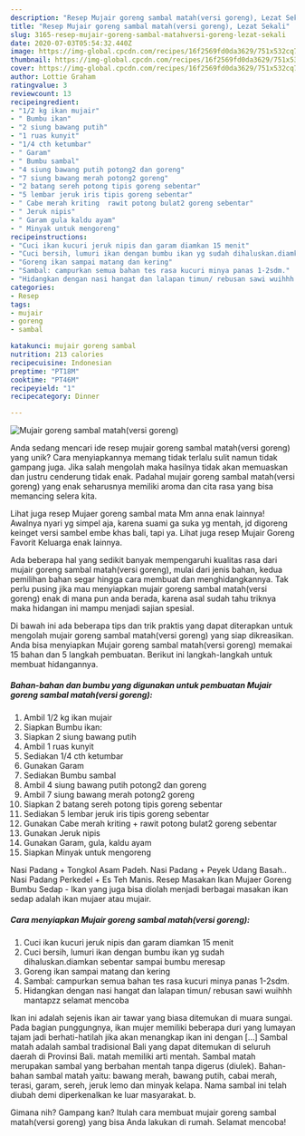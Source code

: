```yaml
---
description: "Resep Mujair goreng sambal matah(versi goreng), Lezat Sekali"
title: "Resep Mujair goreng sambal matah(versi goreng), Lezat Sekali"
slug: 3165-resep-mujair-goreng-sambal-matahversi-goreng-lezat-sekali
date: 2020-07-03T05:54:32.440Z
image: https://img-global.cpcdn.com/recipes/16f2569fd0da3629/751x532cq70/mujair-goreng-sambal-matahversi-goreng-foto-resep-utama.jpg
thumbnail: https://img-global.cpcdn.com/recipes/16f2569fd0da3629/751x532cq70/mujair-goreng-sambal-matahversi-goreng-foto-resep-utama.jpg
cover: https://img-global.cpcdn.com/recipes/16f2569fd0da3629/751x532cq70/mujair-goreng-sambal-matahversi-goreng-foto-resep-utama.jpg
author: Lottie Graham
ratingvalue: 3
reviewcount: 13
recipeingredient:
- "1/2 kg ikan mujair"
- " Bumbu ikan"
- "2 siung bawang putih"
- "1 ruas kunyit"
- "1/4 cth ketumbar"
- " Garam"
- " Bumbu sambal"
- "4 siung bawang putih potong2 dan goreng"
- "7 siung bawang merah potong2 goreng"
- "2 batang sereh potong tipis goreng sebentar"
- "5 lembar jeruk iris tipis goreng sebentar"
- " Cabe merah kriting  rawit potong bulat2 goreng sebentar"
- " Jeruk nipis"
- " Garam gula kaldu ayam"
- " Minyak untuk mengoreng"
recipeinstructions:
- "Cuci ikan kucuri jeruk nipis dan garam diamkan 15 menit"
- "Cuci bersih, lumuri ikan dengan bumbu ikan yg sudah dihaluskan.diamkan sebentar sampai bumbu meresap"
- "Goreng ikan sampai matang dan kering"
- "Sambal: campurkan semua bahan tes rasa kucuri minya panas 1-2sdm."
- "Hidangkan dengan nasi hangat dan lalapan timun/ rebusan sawi wuihhh mantapzz selamat mencoba"
categories:
- Resep
tags:
- mujair
- goreng
- sambal

katakunci: mujair goreng sambal 
nutrition: 213 calories
recipecuisine: Indonesian
preptime: "PT18M"
cooktime: "PT46M"
recipeyield: "1"
recipecategory: Dinner

---
```



![Mujair goreng sambal matah(versi goreng)](https://img-global.cpcdn.com/recipes/16f2569fd0da3629/751x532cq70/mujair-goreng-sambal-matahversi-goreng-foto-resep-utama.jpg)

Anda sedang mencari ide resep mujair goreng sambal matah(versi goreng) yang unik? Cara menyiapkannya memang tidak terlalu sulit namun tidak gampang juga. Jika salah mengolah maka hasilnya tidak akan memuaskan dan justru cenderung tidak enak. Padahal mujair goreng sambal matah(versi goreng) yang enak seharusnya memiliki aroma dan cita rasa yang bisa memancing selera kita.

Lihat juga resep Mujaer goreng sambal mata Mm anna enak lainnya! Awalnya nyari yg simpel aja, karena suami ga suka yg mentah, jd digoreng keinget versi sambel embe khas bali, tapi ya. Lihat juga resep Mujair Goreng Favorit Keluarga enak lainnya.

Ada beberapa hal yang sedikit banyak mempengaruhi kualitas rasa dari mujair goreng sambal matah(versi goreng), mulai dari jenis bahan, kedua pemilihan bahan segar hingga cara membuat dan menghidangkannya. Tak perlu pusing jika mau menyiapkan mujair goreng sambal matah(versi goreng) enak di mana pun anda berada, karena asal sudah tahu triknya maka hidangan ini mampu menjadi sajian spesial.


Di bawah ini ada beberapa tips dan trik praktis yang dapat diterapkan untuk mengolah mujair goreng sambal matah(versi goreng) yang siap dikreasikan. Anda bisa menyiapkan Mujair goreng sambal matah(versi goreng) memakai 15 bahan dan 5 langkah pembuatan. Berikut ini langkah-langkah untuk membuat hidangannya.

<!--inarticleads1-->

##### Bahan-bahan dan bumbu yang digunakan untuk pembuatan Mujair goreng sambal matah(versi goreng):

1. Ambil 1/2 kg ikan mujair
1. Siapkan  Bumbu ikan:
1. Siapkan 2 siung bawang putih
1. Ambil 1 ruas kunyit
1. Sediakan 1/4 cth ketumbar
1. Gunakan  Garam
1. Sediakan  Bumbu sambal
1. Ambil 4 siung bawang putih potong2 dan goreng
1. Ambil 7 siung bawang merah potong2 goreng
1. Siapkan 2 batang sereh potong tipis goreng sebentar
1. Sediakan 5 lembar jeruk iris tipis goreng sebentar
1. Gunakan  Cabe merah kriting + rawit potong bulat2 goreng sebentar
1. Gunakan  Jeruk nipis
1. Gunakan  Garam, gula, kaldu ayam
1. Siapkan  Minyak untuk mengoreng


Nasi Padang + Tongkol Asam Padeh. Nasi Padang + Peyek Udang Basah.. Nasi Padang Perkedel + Es Teh Manis. Resep Masakan Ikan Mujaer Goreng Bumbu Sedap - Ikan yang juga bisa diolah menjadi berbagai masakan ikan sedap adalah ikan mujaer atau mujair. 

<!--inarticleads2-->

##### Cara menyiapkan Mujair goreng sambal matah(versi goreng):

1. Cuci ikan kucuri jeruk nipis dan garam diamkan 15 menit
1. Cuci bersih, lumuri ikan dengan bumbu ikan yg sudah dihaluskan.diamkan sebentar sampai bumbu meresap
1. Goreng ikan sampai matang dan kering
1. Sambal: campurkan semua bahan tes rasa kucuri minya panas 1-2sdm.
1. Hidangkan dengan nasi hangat dan lalapan timun/ rebusan sawi wuihhh mantapzz selamat mencoba


Ikan ini adalah sejenis ikan air tawar yang biasa ditemukan di muara sungai. Pada bagian punggungnya, ikan mujer memiliki beberapa duri yang lumayan tajam jadi berhati-hatilah jika akan menangkap ikan ini dengan […] Sambal matah adalah sambal tradisional Bali yang dapat ditemukan di seluruh daerah di Provinsi Bali. matah memiliki arti mentah. Sambal matah merupakan sambal yang berbahan mentah tanpa digerus (diulek). Bahan-bahan sambal matah yaitu: bawang merah, bawang putih, cabai merah, terasi, garam, sereh, jeruk lemo dan minyak kelapa. Nama sambal ini telah diubah demi diperkenalkan ke luar masyarakat. b. 

Gimana nih? Gampang kan? Itulah cara membuat mujair goreng sambal matah(versi goreng) yang bisa Anda lakukan di rumah. Selamat mencoba!
